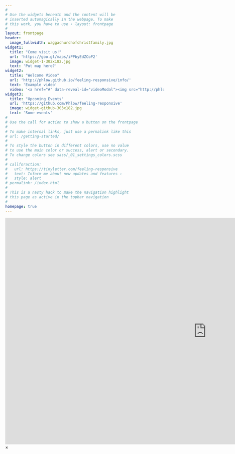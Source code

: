 ```yaml
---
#
# Use the widgets beneath and the content will be
# inserted automagically in the webpage. To make
# this work, you have to use › layout: frontpage
#
layout: frontpage
header:
  image_fullwidth: waggachurchofchristfamily.jpg
widget1:
  title: "Come visit us!"
  url: 'https://goo.gl/maps/iPPbyEdZCoP2'
  image: widget-1-302x182.jpg
  text: 'Put map here?'
widget2:
  title: "Welcome Video"
  url: 'http://phlow.github.io/feeling-responsive/info/'
  text: 'Example video'
  video: '<a href="#" data-reveal-id="videoModal"><img src="http://phlow.github.io/feeling-responsive/images/video-modal.png" width="302" height="226" alt=""/></a>'
widget3:
  title: "Upcoming Events"
  url: 'https://github.com/Phlow/feeling-responsive'
  image: widget-github-303x182.jpg
  text: 'Some events'
# 
# Use the call for action to show a button on the frontpage
# 
# To make internal links, just use a permalink like this
# url: /getting-started/
# 
# To style the button in different colors, use no value
# to use the main color or success, alert or secondary.
# To change colors see sass/_01_settings_colors.scss
# 
# callforaction:
#   url: https://tinyletter.com/feeling-responsive
#   text: Inform me about new updates and features ›
#   style: alert
# permalink: /index.html
# 
# This is a nasty hack to make the navigation highlight
# this page as active in the topbar navigation
# 
homepage: true
---
```


<div id="videoModal" class="reveal-modal large" data-reveal="">
  <div class="flex-video widescreen vimeo" style="display: block;">
    <iframe width="1280" height="720" src="https://www.youtube.com/embed/unIIn_1JOAE" frameborder="0" allowfullscreen></iframe>
  </div>
  <a class="close-reveal-modal">&#215;</a>
</div>
